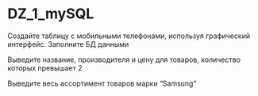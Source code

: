 # DZ_1_mySQL

Создайте таблицу с мобильными телефонами, используя графический интерфейс. Заполните БД данными

Выведите название, производителя и цену для товаров, количество которых превышает 2

 Выведите весь ассортимент товаров марки “Samsung”